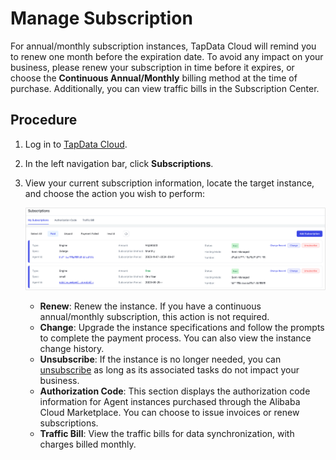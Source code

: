 # Manage Subscription

For annual/monthly subscription instances, TapData Cloud will remind you to renew one month before the expiration date. To avoid any impact on your business, please renew your subscription in time before it expires, or choose the **Continuous Annual/Monthly** billing method at the time of purchase. Additionally, you can view traffic bills in the Subscription Center.



## Procedure

1. Log in to [TapData Cloud](https://cloud.tapdata.io/).

2. In the left navigation bar, click **Subscriptions**.

3. View your current subscription information, locate the target instance, and choose the action you wish to perform:

   ![Renew Instance](../images/renew_subscribe.png)

   - **Renew**: Renew the instance. If you have a continuous annual/monthly subscription, this action is not required.
   - **Change**: Upgrade the instance specifications and follow the prompts to complete the payment process. You can also view the instance change history.
   - **Unsubscribe**: If the instance is no longer needed, you can [unsubscribe](refund.md) as long as its associated tasks do not impact your business.
   - **Authorization Code**: This section displays the authorization code information for Agent instances purchased through the Alibaba Cloud Marketplace. You can choose to issue invoices or renew subscriptions.
   - **Traffic Bill**: View the traffic bills for data synchronization, with charges billed monthly.
